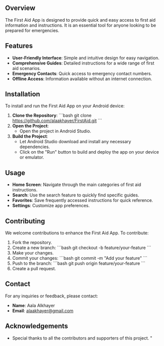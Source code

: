 ## Overview
The First Aid App is designed to provide quick and easy access to first aid information and instructions. It is an essential tool for anyone looking to be prepared for emergencies.

## Features
- **User-Friendly Interface**: Simple and intuitive design for easy navigation.
- **Comprehensive Guides**: Detailed instructions for a wide range of first aid scenarios.
- **Emergency Contacts**: Quick access to emergency contact numbers.
- **Offline Access**: Information available without an internet connection.

## Installation
To install and run the First Aid App on your Android device:

1. **Clone the Repository**:
   \`\`\`bash
   git clone https://github.com/alaakhayer/FirstAid.git
   \`\`\`
2. **Open the Project**:
   - Open the project in Android Studio.
3. **Build the Project**:
   - Let Android Studio download and install any necessary dependencies.
   - Click on the \"Run\" button to build and deploy the app on your device or emulator.

## Usage
- **Home Screen**: Navigate through the main categories of first aid instructions.
- **Search**: Use the search feature to quickly find specific guides.
- **Favorites**: Save frequently accessed instructions for quick reference.
- **Settings**: Customize app preferences.

## Contributing
We welcome contributions to enhance the First Aid App. To contribute:

1. Fork the repository.
2. Create a new branch:
   \`\`\`bash
   git checkout -b feature/your-feature
   \`\`\`
3. Make your changes.
4. Commit your changes:
   \`\`\`bash
   git commit -m \"Add your feature\"
   \`\`\`
5. Push to the branch:
   \`\`\`bash
   git push origin feature/your-feature
   \`\`\`
6. Create a pull request.


## Contact
For any inquiries or feedback, please contact:
- **Name**: Aala Alkhayer
- **Email**: alaakhayer@gmail.com

## Acknowledgements
- Special thanks to all the contributors and supporters of this project.
"


